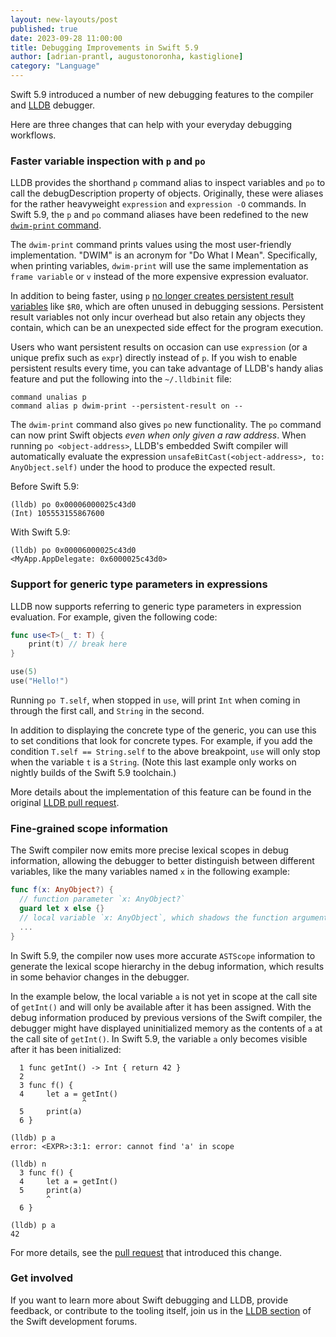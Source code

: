 ```yaml
---
layout: new-layouts/post
published: true
date: 2023-09-28 11:00:00
title: Debugging Improvements in Swift 5.9
author: [adrian-prantl, augustonoronha, kastiglione]
category: "Language"
---
```



Swift 5.9 introduced a number of new debugging features to the compiler and [LLDB](https://lldb.llvm.org/ "LLDB project home page") debugger.

Here are three changes that can help with your everyday debugging workflows.


### Faster variable inspection with `p` and `po`

LLDB provides the shorthand `p` command alias to inspect variables and `po` to call the debugDescription property of objects. Originally, these were aliases for the rather heavyweight `expression` and `expression -O` commands. In Swift 5.9, the `p` and `po` command aliases have been redefined to the new [`dwim-print` command](https://reviews.llvm.org/D138315 "LLVM review").

The `dwim-print` command prints values using the most user-friendly implementation. "DWIM" is an acronym for "Do What I Mean". Specifically, when printing variables, `dwim-print` will use the same implementation as `frame variable` or `v` instead of the more expensive expression evaluator.

In addition to being faster, using `p` [no longer creates persistent result variables](https://reviews.llvm.org/D145609 "LLVM review") like `$R0`, which are often unused in debugging sessions. Persistent result variables not only incur overhead but also retain any objects they contain, which can be an unexpected side effect for the program execution.

Users who want persistent results on occasion can use `expression` (or a unique prefix such as `expr`) directly instead of `p`. If you wish to enable persistent results every time, you can take advantage of LLDB's handy alias feature and put the following into the `~/.lldbinit` file:

```
command unalias p
command alias p dwim-print --persistent-result on --
```

The `dwim-print` command also gives `po` new functionality. The `po` command can now print Swift objects *even when only given a raw address*. When running `po <object-address>`, LLDB's embedded Swift compiler will automatically evaluate the expression `unsafeBitCast(<object-address>, to: AnyObject.self)` under the hood to produce the expected result.

Before Swift 5.9:
```
(lldb) po 0x00006000025c43d0
(Int) 105553155867600
```

With Swift 5.9:
```
(lldb) po 0x00006000025c43d0
<MyApp.AppDelegate: 0x6000025c43d0>
```

### Support for generic type parameters in expressions

LLDB now supports referring to generic type parameters in expression evaluation. For example, given the following code:

```swift
func use<T>(_ t: T) {
    print(t) // break here
}

use(5)
use("Hello!")
```

Running `po T.self`, when stopped in `use`, will print `Int` when coming in through the first call, and `String` in the second.

In addition to displaying the concrete type of the generic, you can use this to set conditions that look for concrete types. For example, if you add the condition `T.self == String.self` to the above breakpoint, `use` will only stop when the variable `t` is a `String`. (Note this last example only works on nightly builds of the Swift 5.9 toolchain.)

More details about the implementation of this feature can be found in the original [LLDB pull request](https://github.com/swiftlang/llvm-project/pull/5715).

### Fine-grained scope information

The Swift compiler now emits more precise lexical scopes in debug information, allowing the debugger to better distinguish between different variables, like the many variables named `x` in the following example:

```swift
func f(x: AnyObject?) {
  // function parameter `x: AnyObject?`
  guard let x else {}
  // local variable `x: AnyObject`, which shadows the function argument `x`
  ...
}
```

In Swift 5.9, the compiler now uses more accurate `ASTScope` information to generate the lexical scope hierarchy in the debug information, which results in some behavior changes in the debugger.

In the example below, the local variable `a` is not yet in scope at the call site of `getInt()` and will only be available after it has been assigned. With the debug information produced by previous versions of the Swift compiler, the debugger might have displayed uninitialized memory as the contents of `a` at the call site of `getInt()`. In Swift 5.9, the variable `a` only becomes visible after it has been initialized:

```
  1 func getInt() -> Int { return 42 }
  2
  3 func f() {
  4     let a = getInt()
                ^
  5     print(a)
  6 }

(lldb) p a
error: <EXPR>:3:1: error: cannot find 'a' in scope

(lldb) n
  3 func f() {
  4     let a = getInt()
  5     print(a)
        ^
  6 }

(lldb) p a
42
```

<!---
In fact, the Swift language's scoping rules allow some astonishing things to be done with variable bindings:

```swift
enum E<T> {
case A(T)
case B(T)
case C(String)
case D(T, T, T)
}

func f<T>(_ e: E<T>) -> String {
  switch e {
  case .A(let a), .B(let a): return "One variable \(a): T in scope"
  case .C(let a):            return "One variable \(a): String in scope"
  case .D(let a, _, let c):  return "One \(a): T and one \(c): T in scope"
  default:                   return "Only the function argument e is in scope"
  }
}
```

All of these can be correctly disambiguated by LLDB thanks to lexical scope debug information.
--->

For more details, see the [pull request](https://github.com/apple/swift/pull/64941) that introduced this change.


### Get involved

If you want to learn more about Swift debugging and LLDB, provide feedback, or contribute to the tooling itself, join us in the [LLDB section](https://forums.swift.org/c/development/lldb/13) of the Swift development forums.
